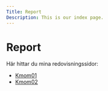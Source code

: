 ```yaml
---
Title: Report
Description: This is our index page.
---
```


Report
===============================

Här hittar du mina redovisningssidor:

* [Kmom01](report/kmom01)
* [Kmom02](report/kmom02)
